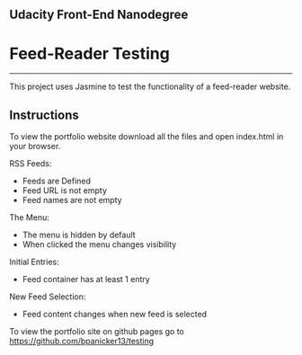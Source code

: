 ## Udacity Front-End Nanodegree
# Feed-Reader Testing
____________________________

This project uses Jasmine to test the functionality of a feed-reader website. 


Instructions
------------
To view the portfolio website download all the files and open index.html in your browser.

RSS Feeds:
* Feeds are Defined
* Feed URL is not empty
* Feed names are not empty

The Menu:
* The menu is hidden by default
* When clicked the menu changes visibility

Initial Entries:
* Feed container has at least 1 entry

New Feed Selection:
* Feed content changes when new feed is selected

To view the portfolio site on github pages go to https://github.com/bpanicker13/testing

